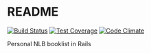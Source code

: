 # README

[![Build Status](https://travis-ci.org/toyray/nlbdby.svg?branch=master)](https://travis-ci.org/toyray/nlbdby) [![Test Coverage](https://codeclimate.com/github/toyray/nlbdby/badges/coverage.svg)](https://codeclimate.com/github/toyray/nlbdby/coverage) [![Code Climate](https://codeclimate.com/github/toyray/nlbdby/badges/gpa.svg)](https://codeclimate.com/github/toyray/nlbdby)

Personal NLB booklist in Rails
